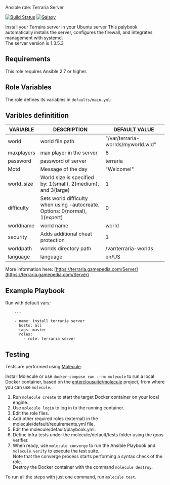 Ansible role: Terraria Server

[![Build Status](https://travis-ci.org/lorenzocomotti/ansible-role-terrariai.svg?branch=master)](https://travis-ci.org/lorenzocomotti/ansible-role-terraria)
[![Galaxy](https://img.shields.io/badge/galaxy-lorenzocomotti.ansible--role--terraria-blue.svg?style=flat-square)](https://galaxy.ansible.com/lorenzocomotti/ansible-role-terraria)

Install your Terraira server in your Ubuntu server
This palybook automatically installs the server, configures the firewall, and integrates management with systemd.<br>
The server version is 1.3.5.3

## Requirements

This role requires Ansible 2.7 or higher.

## Role Variables

The role defines its variables in `defaults/main.yml`:

## Varibles definitition

|VARIABLE|DESCRIPTION|DEFAULT VALUE|
|--------|-----------|-------------|
|world|world file path|"/var/terraria-worlds/myworld.wld"|
|maxplayers|max player in the server|8|
|password|password of server|terraria| 
|Motd|Message of the day|"Welcome!"|
|world_size|World size is specified by: 1(small), 2(medium), and 3(large)|1|
|difficulty|Sets world difficulty when using -autocreate. Options: 0(normal), 1(expert)|0|
|worldname|world name|world|
|security|Adds additional cheat protection|1|
|worldpath|worlds directory path|/var/terraria-worlds|
|language|language|en/US|

More information here: [https://terraria.gamepedia.com/Server](https://terraria.gamepedia.com/Server)

## Example Playbook

Run with default vars:

```
    ---

    - name: install terraria server
      hosts: all
      tags: master
      roles:
        - role: terraria server
```

## Testing

Tests are performed using [Molecule](http://molecule.readthedocs.org/en/latest/).

Install Molecule or use `docker-compose run --rm molecule` to run a local Docker container, based on the [enterclousuite/molecule](https://hub.docker.com/r/fminzoni/molecule/) project, from where you can use `molecule`.

1. Run `molecule create` to start the target Docker container on your local engine.  
2. Use `molecule login` to log in to the running container.  
3. Edit the role files.  
4. Add other required roles (external) in the molecule/default/requirements.yml file.  
5. Edit the molecule/default/playbook.yml.  
6. Define infra tests under the molecule/default/tests folder using the goos verifier.  
7. When ready, use `molecule converge` to run the Ansible Playbook and `molecule verify` to execute the test suite.  
Note that the converge process starts performing a syntax check of the role.  
Destroy the Docker container with the command `molecule destroy`.   

To run all the steps with just one command, run `molecule test`. 
